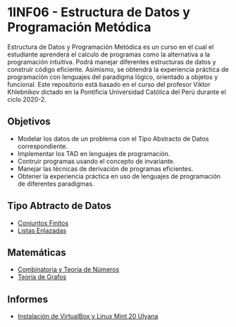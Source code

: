 # 1INF06 - Estructura de Datos y Programación Metódica

Estructura de Datos y Programación Metódica es un curso en el cual el estudiante
aprenderá el calculo de programas como la alternativa a la programación intuitiva.
Podrá manejar diferentes estructuras de datos y construir código eficiente. Asimismo,
se obtendrá la experiencia práctica de programación con lenguajes del paradigma
lógico, orientado a objetos y funcional. Este repositorio está basado en el curso
del profesor Viktor Khlebnikov dictado en la Pontificia Universidad Católica del
Perú durante el ciclo 2020-2.

## Objetivos

* Modelar los datos de un problema con el Tipo Abstracto de Datos correspondiente.
* Implementar los TAD en lenguajes de programación.
* Contruir programas usando el concepto de invariante.
* Manejar las técnicas de derivación de programas eficientes.
* Obtener la experiencia práctica en uso de lenguajes de programación de diferentes paradigmas.

## Tipo Abtracto de Datos

* [Conjuntos Finitos](https://github.com/ManuelLoaizaVasquez/1inf06-estructura-de-datos-y-programacion-metodica-pucp/tree/master/clases/clase05/conjuntos_finitos)
* [Listas Enlazadas](https://github.com/ManuelLoaizaVasquez/1inf06-estructura-de-datos-y-programacion-metodica-pucp/tree/master/clases/clase05/listas_enlazadas)
<!--* [Listas Doblemente Enlazadas]
* [Pilas]
* [Colas]
* [Árboles Binarios]
* [Árboles Generales]
* [Árboles de Búsqueda Binaria]
* [Tabla de Hash]
* [Tabla Dispersa]
* [Cola de Prioridad]
* [Montículo]
* [Grafos]
-->

## Matemáticas
* [Combinatoria y Teoría de Números](https://github.com/ManuelLoaizaVasquez/1inf06-estructura-de-datos-y-programacion-metodica-pucp/blob/master/clases/clase01/2020-09-02-Clase-01.pdf)
* [Teoría de Grafos](https://github.com/ManuelLoaizaVasquez/1inf06-estructura-de-datos-y-programacion-metodica-pucp/tree/master/teoria_de_grafos) 

## Informes
* [Instalación de VirtualBox y Linux Mint 20 Ulyana](https://github.com/ManuelLoaizaVasquez/1inf06-estructura-de-datos-y-programacion-metodica-pucp/blob/master/informes/informe01.pdf)
<!--* [Instalación de Ruby y ambiente de trabajo]
-->
